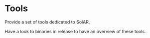 # Tools
Provide a set of tools dedicated to SolAR.

Have a look to binaries in release to have an overview of these tools.
